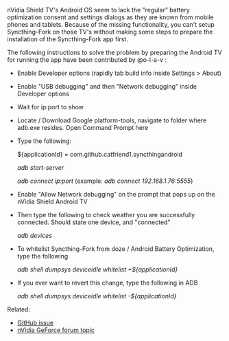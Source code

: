 nVidia Shield TV's Android OS seem to lack the "regular" battery optimization consent and settings dialogs as they are known from mobile phones and tablets. Because of the missing functionality, you can't setup Syncthing-Fork on those TV's without making some steps to prepare the installation of the Syncthing-Fork app first.

The following instructions to solve the problem by preparing the Android TV for running the app have been contributed by @o-l-a-v :

* Enable Developer options (rapidly tab build info inside Settings > About)
* Enable "USB debugging" and then "Network debugging" inside Developer options
* Wait for ip:port to show
* Locate / Download Google platform-tools, navigate to folder where adb.exe resides. Open Command Prompt here
* Type the following:

    ${applicationId} = com.github.catfriend1.syncthingandroid

    *adb start-server*

    *adb connect ip:port* (example: *adb connect 192.168.1.76:5555*)
* Enable "Allow Network debugging" on the prompt that pops up on the nVidia Shield Android TV
* Then type the following to check weather you are successfully connected. Should state one device, and "connected"

    *adb devices*
* To whitelist Syncthing-Fork from doze / Android Battery Optimization, type the following

    *adb shell dumpsys deviceidle whitelist +${applicationId}*
* If you ever want to revert this change, type the following in ADB

    *adb shell dumpsys deviceidle whitelist -${applicationId}*

Related:
- [GitHub issue](https://github.com/Catfriend1/syncthing-android/issues/192)
- [nVidia GeForce forum topic](https://forums.geforce.com/default/topic/1092750)
